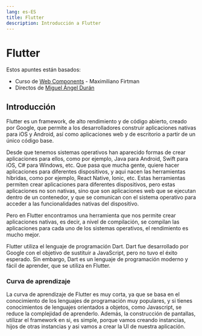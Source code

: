 ```yaml
---
lang: es-ES
title: Flutter
description: Introducción a Flutter
---
```


# Flutter

Estos apuntes están basados:

- Curso de [Web Components](https://frontendmasters.com/courses/flutter) - Maximiliano Firtman
- Directos de [Miguel Ángel Durán](https://www.twitch.tv/midudev)

## Introducción

Flutter es un framework, de alto rendimiento y de código abierto, creado por Google, que permite a los desarrolladores construir aplicaciones nativas para iOS y Android, así como aplicaciones web y de escritorio a partir de un único código base.

Desde que tenemos sistemas operativos han aparecido formas de crear aplicaciones para ellos, como por ejemplo, Java para Android, Swift para iOS, C# para Windows, etc. Que pasa que mucha gente, quiere hacer aplicaciones para diferentes dispositivos, y aqui nacen las herramientas híbridas, como por ejemplo, React Native, Ionic, etc. Estas herramientas permiten crear aplicaciones para diferentes dispositivos, pero estas aplicaciones no son nativas, sino que son aplicaciones web que se ejecutan dentro de un contenedor, y que se comunican con el sistema operativo para acceder a las funcionalidades nativas del dispositivo.

Pero en Flutter encontramos una herramienta que nos permite crear aplicaciones nativas, es decir, a nivel de compilación, se compilan las aplicaciones para cada uno de los sistemas operativos, el rendimiento es mucho mejor.

Flutter utiliza el lenguaje de programación Dart. Dart fue desarrollado por Google con el objetivo de sustituir a JavaScript, pero no tuvo el éxito esperado. Sin embargo, Dart es un lenguaje de programación moderno y fácil de aprender, que se utiliza en Flutter.

### Curva de aprendizaje

La curva de aprendizaje de Flutter es muy corta, ya que se basa en el conocimiento de los lenguajes de programación muy populares, y si tienes conocimientos de lenguajes orientados a objetos, como Javascript, se reduce la complejidad de aprenderlo. Además, la construcción de pantallas, utilizar el framework en si, es simple, porque vamos creando instancias, hijos de otras instancias y asi vamos a crear la UI de nuestra aplicación.
